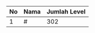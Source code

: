 | No | Nama            | Jumlah Level |
|----|-----------------|--------------|
| 1  | #    |    302        |
